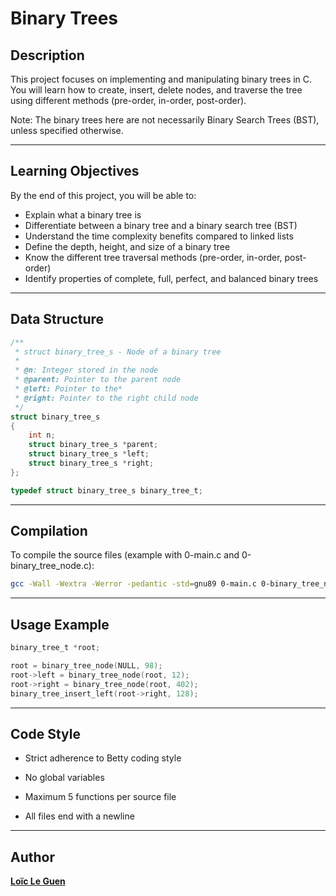 # Binary Trees

## Description

This project focuses on implementing and manipulating binary trees in C.  
You will learn how to create, insert, delete nodes, and traverse the tree using different methods (pre-order, in-order, post-order).

Note: The binary trees here are not necessarily Binary Search Trees (BST), unless specified otherwise.

---

## Learning Objectives

By the end of this project, you will be able to:

- Explain what a binary tree is
- Differentiate between a binary tree and a binary search tree (BST)
- Understand the time complexity benefits compared to linked lists
- Define the depth, height, and size of a binary tree
- Know the different tree traversal methods (pre-order, in-order, post-order)
- Identify properties of complete, full, perfect, and balanced binary trees

---

## Data Structure

```c
/**
 * struct binary_tree_s - Node of a binary tree
 *
 * @n: Integer stored in the node
 * @parent: Pointer to the parent node
 * @left: Pointer to the*
 * @right: Pointer to the right child node
 */
struct binary_tree_s
{
    int n;
    struct binary_tree_s *parent;
    struct binary_tree_s *left;
    struct binary_tree_s *right;
};

typedef struct binary_tree_s binary_tree_t;
```
---

## Compilation
To compile the source files (example with 0-main.c and 0-binary_tree_node.c):

```bash
gcc -Wall -Wextra -Werror -pedantic -std=gnu89 0-main.c 0-binary_tree_node.c -o binary_tree
```
---

## Usage Example
```c
binary_tree_t *root;

root = binary_tree_node(NULL, 98);
root->left = binary_tree_node(root, 12);
root->right = binary_tree_node(root, 402);
binary_tree_insert_left(root->right, 128);
```
---

## Code Style

- Strict adherence to Betty coding style

- No global variables

- Maximum 5 functions per source file

- All files end with a newline

---

## Author

**[Loïc Le Guen](https://github.com/loicleguen)**
